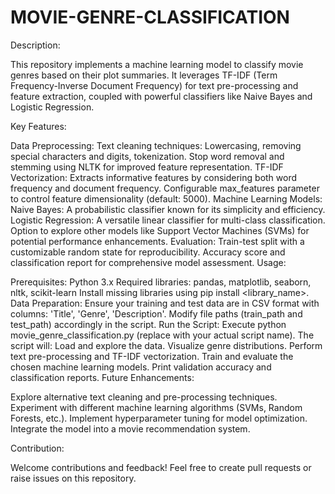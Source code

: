 # MOVIE-GENRE-CLASSIFICATION
Description:

This repository implements a machine learning model to classify movie genres based on their plot summaries. It leverages TF-IDF (Term Frequency-Inverse Document Frequency) for text pre-processing and feature extraction, coupled with powerful classifiers like Naive Bayes and Logistic Regression.

Key Features:

Data Preprocessing:
Text cleaning techniques: Lowercasing, removing special characters and digits, tokenization.
Stop word removal and stemming using NLTK for improved feature representation.
TF-IDF Vectorization:
Extracts informative features by considering both word frequency and document frequency.
Configurable max_features parameter to control feature dimensionality (default: 5000).
Machine Learning Models:
Naive Bayes: A probabilistic classifier known for its simplicity and efficiency.
Logistic Regression: A versatile linear classifier for multi-class classification.
Option to explore other models like Support Vector Machines (SVMs) for potential performance enhancements.
Evaluation:
Train-test split with a customizable random state for reproducibility.
Accuracy score and classification report for comprehensive model assessment.
Usage:

Prerequisites:
Python 3.x
Required libraries: pandas, matplotlib, seaborn, nltk, scikit-learn
Install missing libraries using pip install <library_name>.
Data Preparation:
Ensure your training and test data are in CSV format with columns: 'Title', 'Genre', 'Description'.
Modify file paths (train_path and test_path) accordingly in the script.
Run the Script:
Execute python movie_genre_classification.py (replace with your actual script name).
The script will:
Load and explore the data.
Visualize genre distributions.
Perform text pre-processing and TF-IDF vectorization.
Train and evaluate the chosen machine learning models.
Print validation accuracy and classification reports.
Future Enhancements:

Explore alternative text cleaning and pre-processing techniques.
Experiment with different machine learning algorithms (SVMs, Random Forests, etc.).
Implement hyperparameter tuning for model optimization.
Integrate the model into a movie recommendation system.

Contribution:

Welcome contributions and feedback! Feel free to create pull requests or raise issues on this repository.
